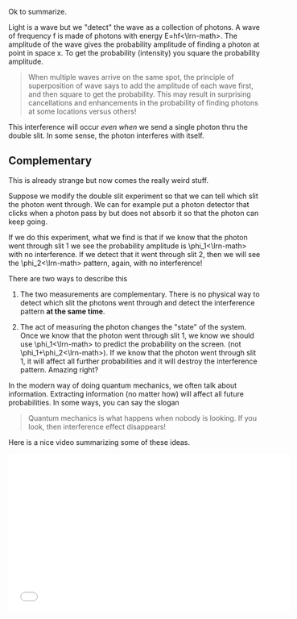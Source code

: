 Ok to summarize. 

Light is a wave but we "detect" the wave as a collection of photons. A wave of frequency f is made of photons with energy <lrn-math>E=hf<\lrn-math>. The amplitude of the wave gives the probability amplitude of finding a photon at point in space x. To get the probability (intensity) you square the probability amplitude. 

> When multiple waves arrive on the same spot, the principle of superposition of wave says to add the amplitude of each wave first, and then square to get the probability. This may result in surprising cancellations and enhancements in the probability of finding photons at some locations versus others! 

This interference will occur _even when_ we send a single photon thru the double slit. In some sense, the photon interferes with itself. 

## Complementary

This is already strange but now comes the really weird stuff. 

Suppose we modify the double slit experiment so that we can tell which slit the photon went through. We can for example put a photon detector that clicks when a photon pass by but does not absorb it so that the photon can keep going. 

If we do this experiment, what we find is that if we know that the photon went through slit 1 we see the probability amplitude is <lrn-math>\phi_1<\lrn-math> with no interference. If we detect that it went through slit 2, then we will see the <lrn-math>\phi_2<\lrn-math> pattern, again, with no interference!

There are two ways to describe this

1. The two measurements are complementary. There is no physical way to detect which slit the photons went through and detect the interference pattern **at the same time**. 

2. The act of measuring the photon changes the "state" of the system. Once we know that the photon went through slit 1, we know we should use <lrn-math>\phi_1<\lrn-math> to predict the probability on the screen. (not <lrn-math>\phi_1+\phi_2<\lrn-math>). 
If we know that the photon went through slit 1, it will affect all further probabilities and it will destroy the interference pattern. Amazing right?

In the modern way of doing quantum mechanics, we often talk about information. Extracting information (no matter how) will affect all future probabilities. In some ways, you can say the slogan

> Quantum mechanics is what happens when nobody is looking. If you look, then interference effect disappears!

Here is a nice video summarizing some of these ideas. 

<iframe allowfullscreen="" frameborder="0" height="315" src="//www.youtube.com/embed/wsq7qXr9Hl0?rel=0" width="560"></iframe>
